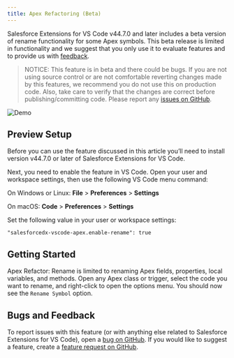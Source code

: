 ```yaml
---
title: Apex Refactoring (Beta)
---
```


Salesforce Extensions for VS Code v44.7.0 and later includes a beta version of rename functionality for some Apex symbols. This beta release is limited in functionality and we suggest that you only use it to evaluate features and to provide us with [feedback](#bugs-and-feedback).

> NOTICE: This feature is in beta and there could be bugs. If you are not using source control or are not comfortable reverting changes made by this features, we recommend you do not use this on production code. Also, take care to verify that the changes are correct before publishing/committing code. Please report any [issues on GitHub](https://github.com/forcedotcom/salesforcedx-vscode/issues/new?template=Bug_report.md).

![Demo](/images/apex-rename-demo.gif)

## Preview Setup

Before you can use the feature discussed in this article you’ll need to install version v44.7.0 or later of Salesforce Extensions for VS Code.

Next, you need to enable the feature in VS Code. Open your user and workspace settings, then use the following VS Code menu command:

On Windows or Linux: **File** > **Preferences** > **Settings**

On macOS: **Code** > **Preferences** > **Settings**

Set the following value in your user or workspace settings:

```
"salesforcedx-vscode-apex.enable-rename": true
```

## Getting Started

Apex Refactor: Rename is limited to renaming Apex fields, properties, local variables, and methods. Open any Apex class or trigger, select the code you want to rename, and right-click to open the options menu. You should now see the `Rename Symbol` option.

## Bugs and Feedback

To report issues with this feature (or with anything else related to Salesforce Extensions for VS Code), open a [bug on GitHub](https://github.com/forcedotcom/salesforcedx-vscode/issues/new?template=Bug_report.md). If you would like to suggest a feature, create a [feature request on GitHub](https://github.com/forcedotcom/salesforcedx-vscode/issues/new?template=Feature_request.md).
